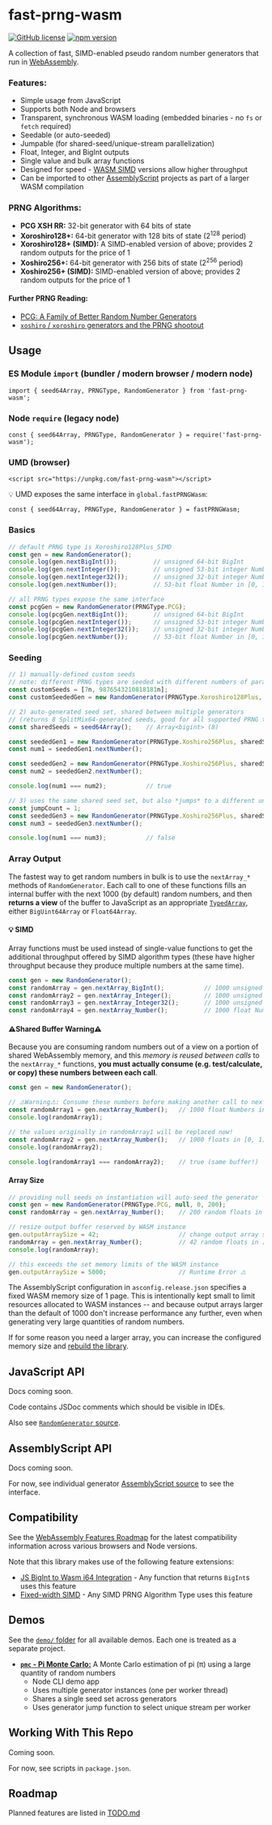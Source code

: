# fast-prng-wasm
[![GitHub license](https://img.shields.io/badge/license-MIT-blue.svg)](https://github.com/themattspiral/fast-prng-wasm/blob/main/LICENSE.md) [![npm version](https://img.shields.io/npm/v/fast-prng-wasm.svg?style=flat)](https://www.npmjs.com/package/fast-prng-wasm)

A collection of fast, SIMD-enabled pseudo random number generators that run in [WebAssembly](https://developer.mozilla.org/en-US/docs/WebAssembly).

### Features:
- Simple usage from JavaScript
- Supports both Node and browsers
- Transparent, synchronous WASM loading (embedded binaries - no `fs` or `fetch` required)
- Seedable (or auto-seeded)
- Jumpable (for shared-seed/unique-stream parallelization)
- Float, Integer, and BigInt outputs
- Single value and bulk array functions
- Designed for speed - [WASM SIMD](https://github.com/WebAssembly/simd/blob/master/proposals/simd/SIMD.md) versions allow higher throughput
- Can be imported to other [AssemblyScript](https://www.assemblyscript.org/) projects as part of a larger WASM compilation

### PRNG Algorithms:
- **PCG XSH RR:** 32-bit generator with 64 bits of state
- **Xoroshiro128+:** 64-bit generator with 128 bits of state (2<sup>128</sup> period)
- **Xoroshiro128+ (SIMD):** A SIMD-enabled version of above; provides 2 random outputs for the price of 1
- **Xoshiro256+:** 64-bit generator with 256 bits of state (2<sup>256</sup> period)
- **Xoshiro256+ (SIMD):** SIMD-enabled version of above; provides 2 random outputs for the price of 1

#### Further PRNG Reading:
- [PCG: A Family of Better Random Number Generators](https://www.pcg-random.org)
- [`xoshiro` / `xoroshiro` generators and the PRNG shootout](https://prng.di.unimi.it/)

## Usage

### ES Module `import` (bundler / modern browser / modern node)
 `import { seed64Array, PRNGType, RandomGenerator } from 'fast-prng-wasm';`

### Node `require` (legacy node)
`const { seed64Array, PRNGType, RandomGenerator } = require('fast-prng-wasm');`

### UMD (browser)
`<script src="https://unpkg.com/fast-prng-wasm"></script>`

💡 UMD exposes the same interface in `global.fastPRNGWasm`:

`const { seed64Array, PRNGType, RandomGenerator } = fastPRNGWasm;`

### Basics
``` js
// default PRNG type is Xoroshiro128Plus_SIMD
const gen = new RandomGenerator();
console.log(gen.nextBigInt());          // unsigned 64-bit BigInt
console.log(gen.nextInteger());         // unsigned 53-bit integer Number
console.log(gen.nextInteger32());       // unsigned 32-bit integer Number
console.log(gen.nextNumber());          // 53-bit float Number in [0, 1)

// all PRNG types expose the same interface
const pcgGen = new RandomGenerator(PRNGType.PCG);
console.log(pcgGen.nextBigInt());       // unsigned 64-bit BigInt
console.log(pcgGen.nextInteger());      // unsigned 53-bit integer Number
console.log(pcgGen.nextInteger32());    // unsigned 32-bit integer Number
console.log(pcgGen.nextNumber());       // 53-bit float Number in [0, 1)
```

### Seeding
``` js
// 1) manually-defined custom seeds
// note: different PRNG types are seeded with different numbers of parameters
const customSeeds = [7n, 9876543210818181n];
const customSeededGen = new RandomGenerator(PRNGType.Xoroshiro128Plus, customSeeds);

// 2) auto-generated seed set, shared between multiple generators
// (returns 8 SplitMix64-generated seeds, good for all supported PRNG types)
const sharedSeeds = seed64Array();    // Array<bigint> (8)

const seededGen1 = new RandomGenerator(PRNGType.Xoshiro256Plus, sharedSeeds);
const num1 = seededGen1.nextNumber();

const seededGen2 = new RandomGenerator(PRNGType.Xoshiro256Plus, sharedSeeds);
const num2 = seededGen2.nextNumber();

console.log(num1 === num2);           // true

// 3) uses the same shared seed set, but also *jumps* to a different unique stream
const jumpCount = 1;
const seededGen3 = new RandomGenerator(PRNGType.Xoshiro256Plus, sharedSeeds, jumpCount);
const num3 = seededGen3.nextNumber();

console.log(num1 === num3);           // false
```

### Array Output

The fastest way to get random numbers in bulk is to use the `nextArray_*` methods of `RandomGenerator`. Each call to one of these functions fills an internal buffer with the next 1000 (by default) random numbers, and then **returns a view** of the buffer to JavaScript as an appropriate [`TypedArray`](https://developer.mozilla.org/en-US/docs/Web/JavaScript/Reference/Global_Objects/TypedArray), either `BigUint64Array` or `Float64Array`.

#### 💡 SIMD
Array functions must be used instead of single-value functions to get the additional throughput offered by SIMD algorithm types (these have higher throughput because they produce multiple numbers at the same time).

``` js
const gen = new RandomGenerator();
const randomArray = gen.nextArray_BigInt();           // 1000 unsigned 64-bit BigInts
const randomArray2 = gen.nextArray_Integer();         // 1000 unsigned 53-bit integer Numbers
const randomArray3 = gen.nextArray_Integer32();       // 1000 unsigned 32-bit integer Numbers
const randomArray4 = gen.nextArray_Number();          // 1000 float Numbers in [0, 1)
```

#### ⚠️Shared Buffer Warning⚠️
Because you are consuming random numbers out of a view on a portion of shared WebAssembly memory, and this *memory is reused between calls* to the `nextArray_*` functions, **you must actually consume (e.g. test/calculate, or copy) these numbers between each call**.

``` js
const gen = new RandomGenerator();

// ⚠️Warning⚠️: Consume these numbers before making another call to nextArray_*
const randomArray1 = gen.nextArray_Number();   // 1000 float Numbers in [0, 1)
console.log(randomArray1);

// the values originally in randomArray1 will be replaced now!
const randomArray2 = gen.nextArray_Number();   // 1000 floats in [0, 1)
console.log(randomArray2);

console.log(randomArray1 === randomArray2);    // true (same buffer!)
```

#### Array Size
``` js
// providing null seeds on instantiation will auto-seed the generator
const gen = new RandomGenerator(PRNGType.PCG, null, 0, 200);
const randomArray = gen.nextArray_Number();    // 200 random floats in [0, 1)

// resize output buffer reserved by WASM instance
gen.outputArraySize = 42;                      // change output array size
randomArray = gen.nextArray_Number();          // 42 random floats in [0, 1)
console.log(randomArray);

// this exceeds the set memory limits of the WASM instance
gen.outputArraySize = 5000;                    // Runtime Error ⚠️
```

The AssemblyScript configuration in `asconfig.release.json` specifies a fixed WASM memory size of 1 page. This is intentionally kept small to limit resources allocated to WASM instances -- and because output arrays larger than the default of 1000 don't increase performance any further, even when generating very large quantities of random numbers.

If for some reason you need a larger array, you can increase the configured memory size and [rebuild the library](#working-with-this-repo).


## JavaScript API
Docs coming soon.

Code contains JSDoc comments which should be visible in IDEs.

Also see [`RandomGenerator` source](https://github.com/themattspiral/fast-prng-wasm/blob/main/src/random-generator.js).


## AssemblyScript API
Docs coming soon.

For now, see individual generator [AssemblyScript source](https://github.com/themattspiral/fast-prng-wasm/tree/main/src/assembly) to see the interface.


## Compatibility
See the [WebAssembly Features Roadmap](https://webassembly.org/features/) for the latest compatibility information across various browsers and Node versions.

Note that this library makes use of the following feature extensions:
- [JS BigInt to Wasm i64 Integration](https://github.com/WebAssembly/JS-BigInt-integration) - Any function that returns `BigInt`s uses this feature
- [Fixed-width SIMD](https://github.com/WebAssembly/simd/blob/master/proposals/simd/SIMD.md) - Any SIMD PRNG Algorithm Type uses this feature


## Demos
See the [`demo/` folder](https://github.com/themattspiral/fast-prng-wasm/tree/main/demo) for all available demos. Each one is treated as a separate project.
- [**`pmc` - Pi Monte Carlo:**](https://github.com/themattspiral/fast-prng-wasm/tree/main/demo/pmc) A Monte Carlo estimation of pi (π) using a large quantity of random numbers
  - Node CLI demo app
  - Uses multiple generator instances (one per worker thread)
  - Shares a single seed set across generators
  - Uses generator jump function to select unique stream per worker


## Working With This Repo
Coming soon.

For now, see scripts in `package.json`.


## Roadmap
Planned features are listed in [TODO.md](https://github.com/themattspiral/fast-prng-wasm/blob/main/TODO.md)
